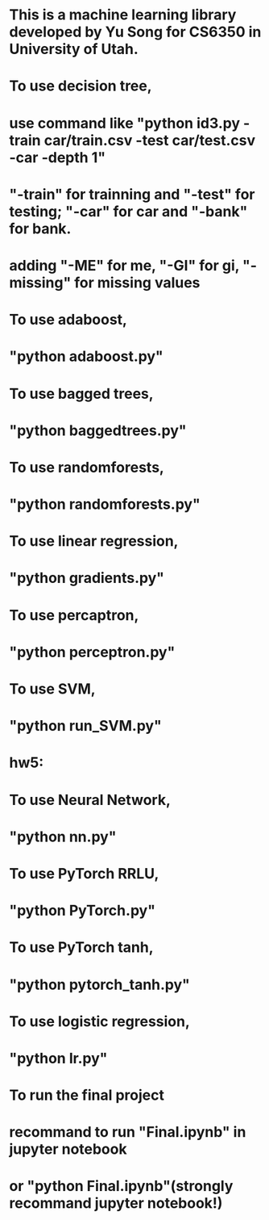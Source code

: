 # This is a machine learning library developed by Yu Song for CS6350 in University of Utah.
#
# To use decision tree, 
# use command like "python id3.py -train car/train.csv -test car/test.csv -car -depth 1"
# "-train" for trainning and "-test" for testing; "-car" for car and "-bank" for bank.
# adding "-ME" for me, "-GI" for gi, "-missing" for missing values
#
# To use adaboost,
# "python adaboost.py"
# To use bagged trees,
# "python baggedtrees.py"
# To use randomforests,
# "python randomforests.py"
# To use linear regression,
# "python gradients.py"
# To use percaptron,
# "python perceptron.py"
# To use SVM,
# "python run_SVM.py"
#
# hw5:
# To use Neural Network,
# "python nn.py"
# To use PyTorch RRLU,
# "python PyTorch.py"
# To use PyTorch tanh,
# "python pytorch_tanh.py"
# To use logistic regression,
# "python lr.py"
# 
# To run the final project
# recommand to run "Final.ipynb" in jupyter notebook
# or "python Final.ipynb"(strongly recommand jupyter notebook!)